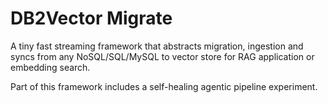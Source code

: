 # DB2Vector Migrate
A tiny fast streaming framework that abstracts migration, ingestion and syncs from any NoSQL/SQL/MySQL to vector store for RAG application or embedding search.

Part of this framework includes a self-healing agentic pipeline experiment.
